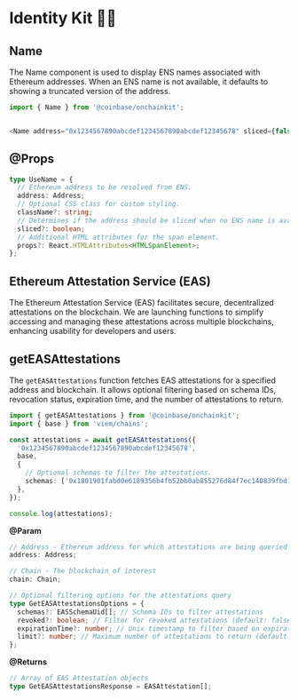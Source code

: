 # Identity Kit 👨‍🚀

## Name

The Name component is used to display ENS names associated with Ethereum addresses. When an ENS name is not available, it defaults to showing a truncated version of the address.

```ts
import { Name } from '@coinbase/onchainkit';


<Name address="0x1234567890abcdef1234567890abcdef12345678" sliced={false} />;
```

## @Props

```ts
type UseName = {
  // Ethereum address to be resolved from ENS.
  address: Address;
  // Optional CSS class for custom styling.
  className?: string;
  // Determines if the address should be sliced when no ENS name is available.
  sliced?: boolean;
  // Additional HTML attributes for the span element.
  props?: React.HTMLAttributes<HTMLSpanElement>;
};
```

## Ethereum Attestation Service (EAS)

The Ethereum Attestation Service (EAS) facilitates secure, decentralized attestations on the blockchain. We are launching functions to simplify accessing and managing these attestations across multiple blockchains, enhancing usability for developers and users.

## getEASAttestations

The `getEASAttestations` function fetches EAS attestations for a specified address and blockchain. It allows optional filtering based on schema IDs, revocation status, expiration time, and the number of attestations to return.

```ts
import { getEASAttestations } from '@coinbase/onchainkit';
import { base } from 'viem/chains';

const attestations = await getEASAttestations({
  '0x1234567890abcdef1234567890abcdef12345678',
  base,
  {
    // Optional schemas to filter the attestations.
    schemas: ['0x1801901fabd0e6189356b4fb52bb0ab855276d84f7ec140839fbd1f6801ca065'],
  },
});

console.log(attestations);
```

**@Param**

```ts
// Address - Ethereum address for which attestations are being queried
address: Address;

// Chain - The blockchain of interest
chain: Chain;

// Optional filtering options for the attestations query
type GetEASAttestationsOptions = {
  schemas?: EASSchemaUid[]; // Schema IDs to filter attestations
  revoked?: boolean; // Filter for revoked attestations (default: false)
  expirationTime?: number; // Unix timestamp to filter based on expiration time (default: current time)
  limit?: number; // Maximum number of attestations to return (default: 10)
};
```

**@Returns**

```ts
// Array of EAS Attestation objects
type GetEASAttestationsResponse = EASAttestation[];
```
